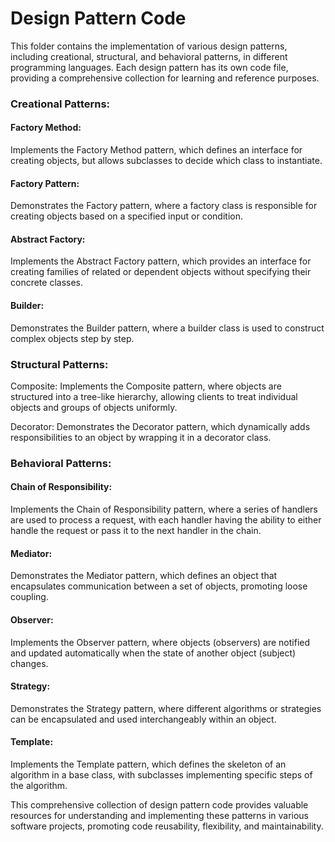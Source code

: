 
# Design Pattern Code

This folder contains the implementation of various design patterns, including creational, structural, and behavioral patterns, in different programming languages. Each design pattern has its own code file, providing a comprehensive collection for learning and reference purposes.

### Creational Patterns:

#### Factory Method: 
Implements the Factory Method pattern, which defines an interface for creating objects, but allows subclasses to decide which class to instantiate.

#### Factory Pattern: 
Demonstrates the Factory pattern, where a factory class is responsible for creating objects based on a specified input or condition.

#### Abstract Factory: 
Implements the Abstract Factory pattern, which provides an interface for creating families of related or dependent objects without specifying their concrete classes.

#### Builder: 
Demonstrates the Builder pattern, where a builder class is used to construct complex objects step by step.

### Structural Patterns:

Composite: Implements the Composite pattern, where objects are structured into a tree-like hierarchy, allowing clients to treat individual objects and groups of objects uniformly.

Decorator: Demonstrates the Decorator pattern, which dynamically adds responsibilities to an object by wrapping it in a decorator class.

### Behavioral Patterns:

#### Chain of Responsibility: 
Implements the Chain of Responsibility pattern, where a series of handlers are used to process a request, with each handler having the ability to either handle the request or pass it to the next handler in the chain.

#### Mediator: 
Demonstrates the Mediator pattern, which defines an object that encapsulates communication between a set of objects, promoting loose coupling.

#### Observer: 
Implements the Observer pattern, where objects (observers) are notified and updated automatically when the state of another object (subject) changes.

#### Strategy: 
Demonstrates the Strategy pattern, where different algorithms or strategies can be encapsulated and used interchangeably within an object.

#### Template: 
Implements the Template pattern, which defines the skeleton of an algorithm in a base class, with subclasses implementing specific steps of the algorithm.

This comprehensive collection of design pattern code provides valuable resources for understanding and implementing these patterns in various software projects, promoting code reusability, flexibility, and maintainability.

